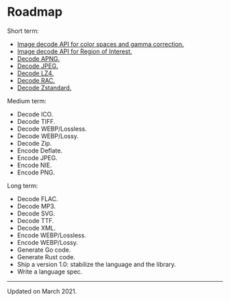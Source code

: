 # Roadmap

Short term:

- [Image decode API for color spaces and gamma
  correction.](https://github.com/google/wuffs/issues/39)
- [Image decode API for Region of
  Interest.](https://github.com/google/wuffs/issues/40)
- [Decode APNG.](https://github.com/google/wuffs/issues/41)
- [Decode JPEG.](https://github.com/google/wuffs/issues/42)
- [Decode LZ4.](https://github.com/google/wuffs/issues/43)
- [Decode RAC.](https://github.com/google/wuffs/issues/22)
- [Decode Zstandard.](https://github.com/google/wuffs/issues/44)

Medium term:

- Decode ICO.
- Decode TIFF.
- Decode WEBP/Lossless.
- Decode WEBP/Lossy.
- Decode Zip.
- Encode Deflate.
- Encode JPEG.
- Encode NIE.
- Encode PNG.

Long term:

- Decode FLAC.
- Decode MP3.
- Decode SVG.
- Decode TTF.
- Decode XML.
- Encode WEBP/Lossless.
- Encode WEBP/Lossy.
- Generate Go code.
- Generate Rust code.
- Ship a version 1.0: stabilize the language and the library.
- Write a language spec.


---

Updated on March 2021.
